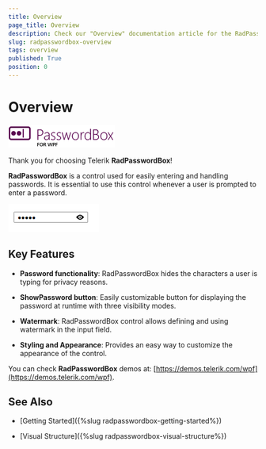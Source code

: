 ```yaml
---
title: Overview
page_title: Overview
description: Check our "Overview" documentation article for the RadPasswordBox WPF control.
slug: radpasswordbox-overview
tags: overview
published: True
position: 0
---
```


# Overview

![RadPasswordBox Overview](images/RadPasswordBox_Overview_0.png)

Thank you for choosing Telerik __RadPasswordBox__!

__RadPasswordBox__ is a control used for easily entering and handling passwords. It is essential to use this control whenever a user is prompted to enter a password.

![RadPasswordBox Overview](images/RadPasswordBox_Overview_1.png)

## Key Features

* __Password functionality__: RadPasswordBox hides the characters a user is typing for privacy reasons.

* __ShowPassword button__: Easily customizable button for displaying the password at runtime with three visibility modes.

* __Watermark__: RadPasswordBox control allows defining and using watermark in the input field.

* __Styling and Appearance__: Provides an easy way to customize the appearance of the control.


You can check __RadPasswordBox__ demos at: [https://demos.telerik.com/wpf](https://demos.telerik.com/wpf).

## See Also

 * [Getting Started]({%slug radpasswordbox-getting-started%})

 * [Visual Structure]({%slug radpasswordbox-visual-structure%})
